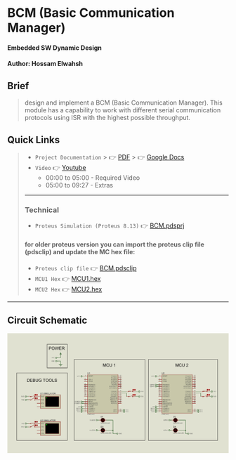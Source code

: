 # BCM (Basic Communication Manager)
#### Embedded SW Dynamic Design
#### Author: Hossam Elwahsh

## Brief
> design and implement a BCM (Basic Communication Manager). This module has a
capability to work with different serial communication protocols using ISR with the
highest possible throughput.

## Quick Links
> - `Project Documentation`
    >     👉 [PDF](https://github.com/HossamElwahsh/sprints-automotive/blob/cecb5c2abcbae1fcaac1a3a8283f19a8ed6262c7/Embedded%20SW%20Design/S_DYNAMIC_08%20Implement%20a%20BCM/shared/Documents/BCM_Hossam_Elwahsh.pdf)
    >     👉 [Google Docs](https://docs.google.com/document/d/1RGJPeiUToRLG9_xMESDV1yPxoA4-tSaAatRC9MfRurg/edit?usp=sharing)
> - `Video` 👉 [Youtube](https://youtu.be/QXWsYwRUksM)
>   - 00:00 to 05:00 - Required Video
>   - 05:00 to 09:27 - Extras
> - ---
> ### Technical
> - `Proteus Simulation (Proteus 8.13)` 👉 [BCM.pdsprj](Simulation/BCM.pdsprj)
> #### for older proteus version you can import the proteus clip file (pdsclip) and update the MC hex file:
> - `Proteus clip file` 👉 [BCM.pdsclip](Simulation/BCM.pdsclip)
> - `MCU1 Hex` 👉 [MCU1.hex](Simulation/MCU1.hex)
> - `MCU2 Hex` 👉 [MCU2.hex](Simulation/MCU2.hex)



---------

## Circuit Schematic
![CircuitSchematic](Documents/Schematic/schematic.jpg)
